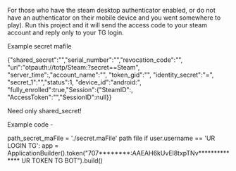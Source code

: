 For those who have the steam desktop authenticator enabled, or do not have an authenticator on their mobile device and you went somewhere to play). Run this project and it will send the access code to your steam account and reply only to your TG login.

Example secret mafile

{"shared_secret":"","serial_number":"","revocation_code":"", "uri":"otpauth://totp/Steam:?secret==Steam", "server_time":,"account_name":"", "token_gid":"", "identity_secret":"=", "secret_1":"","status":1, "device_id":"android:", "fully_enrolled":true,"Session":{"SteamID":, "AccessToken":"","SessionID":null}}

Need only shared_secret!

Example code -

path_secret_maFile = './secret.maFile' path file
if user.username == 'UR LOGIN TG':
app = ApplicationBuilder().token("707********:AAEAH6kUvEl8txpTNv************** UR TOKEN TG BOT").build()
